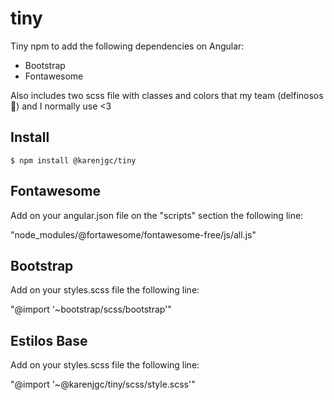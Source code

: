 # tiny

Tiny npm to add the following dependencies on Angular:
- Bootstrap
- Fontawesome

Also includes two scss file with classes and colors that my team (delfinosos🐬) and I normally use <3

## Install

```
$ npm install @karenjgc/tiny
```

## Fontawesome

Add on your angular.json file on the "scripts" section the following line:

"node_modules/@fortawesome/fontawesome-free/js/all.js" 

## Bootstrap

Add on your styles.scss file the following line:

"@import '~bootstrap/scss/bootstrap'"

## Estilos Base 

Add on your styles.scss file the following line:

"@import '~@karenjgc/tiny/scss/style.scss'"
